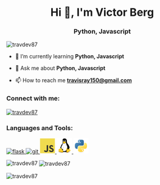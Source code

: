 <h1 align="center">Hi 👋, I'm Victor Berg</h1>
<h3 align="center">Python, Javascript</h3>

<p align="left"> <img src="https://komarev.com/ghpvc/?username=travdev87&label=Profile%20views&color=0e75b6&style=flat" alt="travdev87" /> </p>

- 🌱 I’m currently learning **Python, Javascript**

- 💬 Ask me about **Python, Javascript**

- 📫 How to reach me **travisray150@gmail.com**

<h3 align="left">Connect with me:</h3>
<p align="left">
<a href="https://dev.to/travdev87" target="blank"><img align="center" src="https://raw.githubusercontent.com/rahuldkjain/github-profile-readme-generator/master/src/images/icons/Social/devto.svg" alt="travdev87" height="30" width="40" /></a>
</p>

<h3 align="left">Languages and Tools:</h3>
<p align="left"> <a href="https://flask.palletsprojects.com/" target="_blank" rel="noreferrer"> <img src="https://www.vectorlogo.zone/logos/pocoo_flask/pocoo_flask-icon.svg" alt="flask" width="40" height="40"/> </a> <a href="https://git-scm.com/" target="_blank" rel="noreferrer"> <img src="https://www.vectorlogo.zone/logos/git-scm/git-scm-icon.svg" alt="git" width="40" height="40"/> </a> <a href="https://developer.mozilla.org/en-US/docs/Web/JavaScript" target="_blank" rel="noreferrer"> <img src="https://raw.githubusercontent.com/devicons/devicon/master/icons/javascript/javascript-original.svg" alt="javascript" width="40" height="40"/> </a> <a href="https://www.linux.org/" target="_blank" rel="noreferrer"> <img src="https://raw.githubusercontent.com/devicons/devicon/master/icons/linux/linux-original.svg" alt="linux" width="40" height="40"/> </a> <a href="https://www.python.org" target="_blank" rel="noreferrer"> <img src="https://raw.githubusercontent.com/devicons/devicon/master/icons/python/python-original.svg" alt="python" width="40" height="40"/> </a> </p>

<p><img align="left" src="https://github-readme-stats.vercel.app/api/top-langs?username=travdev87&show_icons=true&locale=en&layout=compact" alt="travdev87" /></p>

<p>&nbsp;<img align="center" src="https://github-readme-stats.vercel.app/api?username=travdev87&show_icons=true&locale=en" alt="travdev87" /></p>

<p><img align="center" src="https://github-readme-streak-stats.herokuapp.com/?user=travdev87&" alt="travdev87" /></p>
